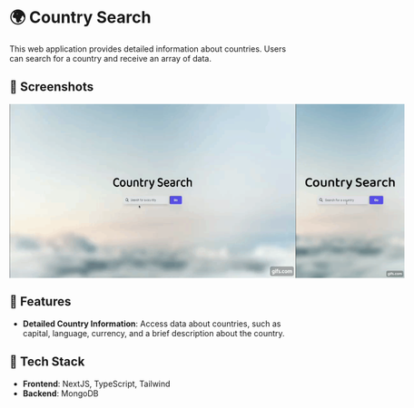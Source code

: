 # 🌍 Country Search

This web application provides detailed information about countries. Users can search for a country and receive an array of data.
<!-- , from general information to images generated by DALL·E AI API. -->

## 📸 Screenshots 


<div style="display: flex; justify-content: space-around;">
  <img src="./readmeDemo/wide.gif" alt="Demo Wide" width="572" />
  <img src="./readmeDemo/mobile.gif" alt="Demo Mobile" width="192" />
</div>

<!-- ![Alt Text](/readmeDemo/mobile.gif) -->


## 🌟 Features 

- **Detailed Country Information**: Access data about countries, such as capital, language, currency, and a brief description about the country.

## 🚀 Tech Stack 

- **Frontend**: NextJS, TypeScript, Tailwind
- **Backend**: MongoDB
<!-- - **API Integrations**:  -->
